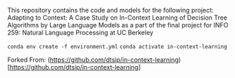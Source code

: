 This repository contains the code and models for the following project:
Adapting to Context: A Case Study on In-Context Learning of Decision Tree Algorithms by Large Language Models as a part of the final project for INFO 259: Natural Language Processing at UC Berkeley 


`conda env create -f environment.yml`
`conda activate in-context-learning`


Forked From: 
(https://github.com/dtsip/in-context-learning)[https://github.com/dtsip/in-context-learning]
